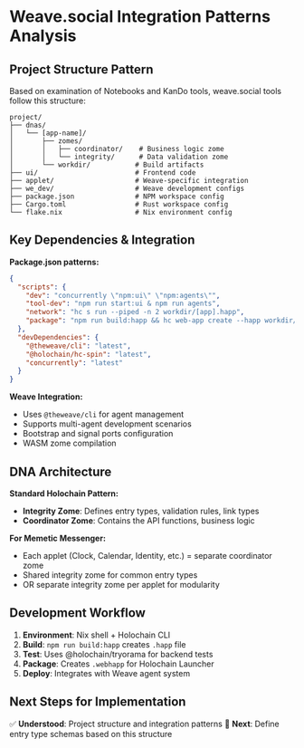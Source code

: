 # Weave.social Integration Patterns Analysis

## Project Structure Pattern

Based on examination of Notebooks and KanDo tools, weave.social tools follow this structure:

```
project/
├── dnas/
│   └── [app-name]/
│       ├── zomes/
│       │   ├── coordinator/    # Business logic zome
│       │   └── integrity/      # Data validation zome
│       └── workdir/           # Build artifacts
├── ui/                        # Frontend code
├── applet/                    # Weave-specific integration
├── we_dev/                    # Weave development configs
├── package.json               # NPM workspace config
├── Cargo.toml                 # Rust workspace config
└── flake.nix                  # Nix environment config
```

## Key Dependencies & Integration

**Package.json patterns:**
```json
{
  "scripts": {
    "dev": "concurrently \"npm:ui\" \"npm:agents\"",
    "tool-dev": "npm run start:ui & npm run agents",
    "network": "hc s run --piped -n 2 workdir/[app].happ",
    "package": "npm run build:happ && hc web-app create --happ workdir/[app].happ"
  },
  "devDependencies": {
    "@theweave/cli": "latest",
    "@holochain/hc-spin": "latest",
    "concurrently": "latest"
  }
}
```

**Weave Integration:**
- Uses `@theweave/cli` for agent management
- Supports multi-agent development scenarios
- Bootstrap and signal ports configuration
- WASM zome compilation

## DNA Architecture

**Standard Holochain Pattern:**
- **Integrity Zome**: Defines entry types, validation rules, link types
- **Coordinator Zome**: Contains the API functions, business logic

**For Memetic Messenger:**
- Each applet (Clock, Calendar, Identity, etc.) = separate coordinator zome
- Shared integrity zome for common entry types
- OR separate integrity zome per applet for modularity

## Development Workflow

1. **Environment**: Nix shell + Holochain CLI
2. **Build**: `npm run build:happ` creates `.happ` file
3. **Test**: Uses @holochain/tryorama for backend tests
4. **Package**: Creates `.webhapp` for Holochain Launcher
5. **Deploy**: Integrates with Weave agent system

## Next Steps for Implementation

✅ **Understood**: Project structure and integration patterns
🔄 **Next**: Define entry type schemas based on this structure
